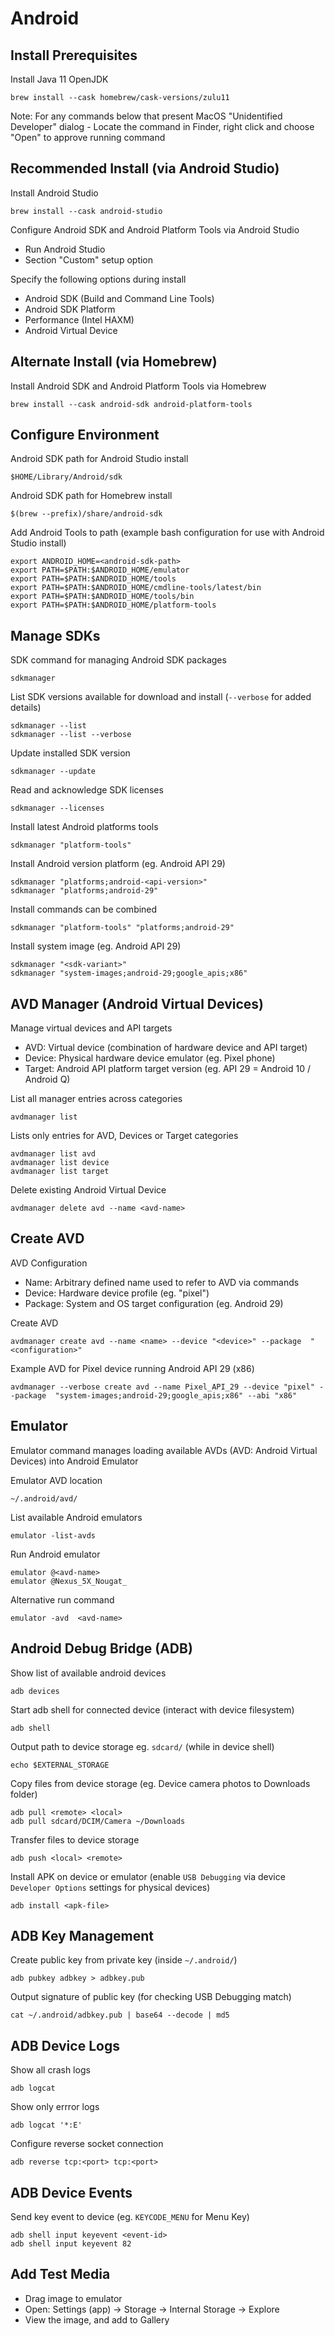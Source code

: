 # Android

## Install Prerequisites

Install Java 11 OpenJDK

    brew install --cask homebrew/cask-versions/zulu11

Note: For any commands below that present MacOS "Unidentified Developer" dialog - Locate the command in Finder, right click and choose "Open" to approve running command

## Recommended Install (via Android Studio)

Install Android Studio

    brew install --cask android-studio

Configure Android SDK and Android Platform Tools via Android Studio

- Run Android Studio
- Section "Custom" setup option

Specify the following options during install

- Android SDK (Build and Command Line Tools)
- Android SDK Platform
- Performance (Intel HAXM)
- Android Virtual Device

## Alternate Install (via Homebrew)

Install Android SDK and Android Platform Tools via Homebrew

    brew install --cask android-sdk android-platform-tools

## Configure Environment

Android SDK path for Android Studio install

    $HOME/Library/Android/sdk

Android SDK path for Homebrew install

    $(brew --prefix)/share/android-sdk

Add Android Tools to path (example bash configuration for use with Android Studio install)

    export ANDROID_HOME=<android-sdk-path>
    export PATH=$PATH:$ANDROID_HOME/emulator
    export PATH=$PATH:$ANDROID_HOME/tools
    export PATH=$PATH:$ANDROID_HOME/cmdline-tools/latest/bin
    export PATH=$PATH:$ANDROID_HOME/tools/bin
    export PATH=$PATH:$ANDROID_HOME/platform-tools

## Manage SDKs

SDK command for managing Android SDK packages

    sdkmanager

List SDK versions available for download and install (`--verbose` for added details)

    sdkmanager --list
    sdkmanager --list --verbose

Update installed SDK version

    sdkmanager --update

Read and acknowledge SDK licenses

    sdkmanager --licenses

Install latest Android platforms tools

    sdkmanager "platform-tools"

Install Android version platform (eg. Android API 29)

    sdkmanager "platforms;android-<api-version>"
    sdkmanager "platforms;android-29"

Install commands can be combined

    sdkmanager "platform-tools" "platforms;android-29"

Install system image (eg. Android API 29)

    sdkmanager "<sdk-variant>"
    sdkmanager "system-images;android-29;google_apis;x86"

## AVD Manager (Android Virtual Devices)

Manage virtual devices and API targets

- AVD: Virtual device (combination of hardware device and API target)
- Device: Physical hardware device emulator (eg. Pixel phone)
- Target: Android API platform target version (eg. API 29 = Android 10 / Android Q)

List all manager entries across categories

    avdmanager list

Lists only entries for AVD, Devices or Target categories

    avdmanager list avd
    avdmanager list device
    avdmanager list target

Delete existing Android Virtual Device

    avdmanager delete avd --name <avd-name>

## Create AVD

AVD Configuration

- Name: Arbitrary defined name used to refer to AVD via commands
- Device: Hardware device profile (eg. "pixel")
- Package: System and OS target configuration (eg. Android 29)

Create AVD

    avdmanager create avd --name <name> --device "<device>" --package  "<configuration>"

Example AVD for Pixel device running Android API 29 (x86)

    avdmanager --verbose create avd --name Pixel_API_29 --device "pixel" --package  "system-images;android-29;google_apis;x86" --abi "x86"

## Emulator

Emulator command manages loading available AVDs (AVD: Android Virtual Devices) into Android Emulator

Emulator AVD location

    ~/.android/avd/

List available Android emulators

    emulator -list-avds

Run Android emulator

    emulator @<avd-name>
    emulator @Nexus_5X_Nougat_

Alternative run command

    emulator -avd  <avd-name>

## Android Debug Bridge (ADB)

Show list of available android devices

    adb devices

Start adb shell for connected device (interact with device filesystem)

    adb shell

Output path to device storage eg. `sdcard/` (while in device shell)

    echo $EXTERNAL_STORAGE

Copy files from device storage (eg. Device camera photos to Downloads folder)

    adb pull <remote> <local>
    adb pull sdcard/DCIM/Camera ~/Downloads

Transfer files to device storage

    adb push <local> <remote>

Install APK on device or emulator (enable `USB Debugging` via device `Developer Options` settings for physical devices)

    adb install <apk-file>

## ADB Key Management

Create public key from private key (inside `~/.android/`)

    adb pubkey adbkey > adbkey.pub

Output signature of public key (for checking USB Debugging match)

    cat ~/.android/adbkey.pub | base64 --decode | md5

## ADB Device Logs

Show all crash logs

    adb logcat

Show only errror logs

    adb logcat '*:E'

Configure reverse socket connection

    adb reverse tcp:<port> tcp:<port>

## ADB Device Events

Send key event to device (eg. `KEYCODE_MENU` for Menu Key)

    adb shell input keyevent <event-id>
    adb shell input keyevent 82

## Add Test Media

- Drag image to emulator
- Open: Settings (app) -> Storage -> Internal Storage -> Explore
- View the image, and add to Gallery
